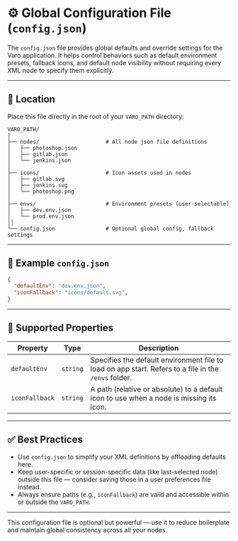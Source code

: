 # ⚙️ Global Configuration File (`config.json`)

The `config.json` file provides global defaults and override settings for the Varo application. It helps control behaviors such as default environment presets, fallback icons, and default node visibility without requiring every XML node to specify them explicitly.

---

## 📍 Location

Place this file directly in the root of your `VARO_PATH` directory:

```
VARO_PATH/
│
├── nodes/                     # All node json file definitions
│   ├── photoshop.json
│   ├── gitlab.json
│   └── jenkins.json
│
├── icons/                     # Icon assets used in nodes
│   ├── gitlab.svg
│   ├── jenkins.svg
│   └── photoshop.png
│
├── envs/                      # Environment presets (user-selectable)
│   ├── dev.env.json
│   └── prod.env.json
││
└── config.json                # Optional global config, fallback settings
```

---

## 🧩 Example `config.json`

```json
{
  "defaultEnv": "dev.env.json",
  "iconFallback": "icons/default.svg",
}
```

---

## 🔑 Supported Properties

| Property         | Type      | Description |
|------------------|-----------|-------------|
| `defaultEnv`     | `string`  | Specifies the default environment file to load on app start. Refers to a file in the `/envs` folder. |
| `iconFallback`   | `string`  | A path (relative or absolute) to a default icon to use when a node is missing its icon. |

---

## ✅ Best Practices

- Use `config.json` to simplify your XML definitions by offloading defaults here.
- Keep user-specific or session-specific data (like last-selected node) outside this file — consider saving those in a user preferences file instead.
- Always ensure paths (e.g., `iconFallback`) are valid and accessible within or outside the `VARO_PATH`.

---

This configuration file is optional but powerful — use it to reduce boilerplate and maintain global consistency across all your nodes.
